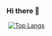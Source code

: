 ### Hi there 👋
![<Title for your card>](https://github-readme-stats.vercel.app/api?username=extremelf&show_icons=true&theme=radical)
  [![Top Langs](https://github-readme-stats.vercel.app/api/top-langs/?username=extremelf)](https://github.com/<username>/<repository_name>)
<!--
**extremelf/extremelf** is a ✨ _special_ ✨ repository because its `README.md` (this file) appears on your GitHub profile.

Here are some ideas to get you started:

- 🔭 I’m currently working on ...
- 🌱 I’m currently learning ...
- 👯 I’m looking to collaborate on ...
- 🤔 I’m looking for help with ...
- 💬 Ask me about ...
- 📫 How to reach me: ...
- 😄 Pronouns: ...
- ⚡ Fun fact: ...
-->
